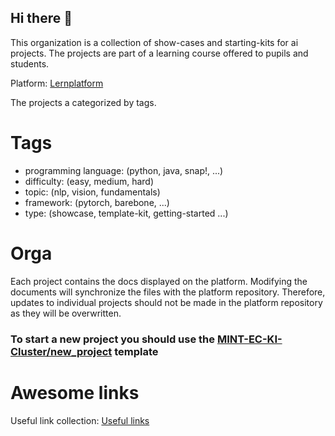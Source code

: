 ## Hi there 👋

This organization is a collection of show-cases and starting-kits for ai projects.
The projects are part of a learning course offered to pupils and students.

Platform: [Lernplatform](https://ki-learning.vercel.app/)

The projects a categorized by tags.

# Tags
- programming language: (python, java, snap!, ...)
- difficulty: (easy, medium, hard)
- topic: (nlp, vision, fundamentals)
- framework: (pytorch, barebone, ...)
- type: (showcase, template-kit, getting-started ...)

# Orga

Each project contains the docs displayed on the platform.
Modifying the documents will synchronize the files with the platform repository.
Therefore, updates to individual projects should not be made in the platform repository as they will be overwritten.

### To start a new project you should use the [MINT-EC-KI-Cluster/new_project](https://github.com/MINT-EC-KI-Cluster/new_project) template

# Awesome links

Useful link collection: [Useful links](https://github.com/MINT-EC-KI-Cluster/awesome-list)
